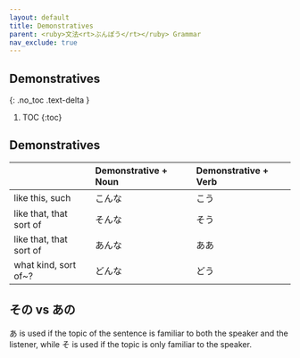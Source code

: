 ```yaml
---
layout: default
title: Demonstratives
parent: <ruby>文法<rt>ぶんぽう</rt></ruby> Grammar
nav_exclude: true
---
```


## Demonstratives
{: .no_toc .text-delta }

1. TOC
{:toc}

## Demonstratives

|                         | Demonstrative + Noun | Demonstrative + Verb |
|:----------------------- |:-------------------- |:-------------------- |
| like this, such         | こんな               | こう                 |
| like that, that sort of | そんな               | そう                 |
| like that, that sort of | あんな               | ああ                 |
| what kind, sort of~?    | どんな               | どう                 |

## その vs あの
あ is used if the topic of the sentence is familiar to both the speaker and the listener, while そ is used if the topic is only familiar to the speaker.
